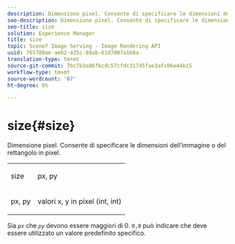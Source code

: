```yaml
---
description: Dimensione pixel. Consente di specificare le dimensioni dell’immagine o del rettangolo in pixel.
seo-description: Dimensione pixel. Consente di specificare le dimensioni dell’immagine o del rettangolo in pixel.
seo-title: size
solution: Experience Manager
title: size
topic: Scene7 Image Serving - Image Rendering API
uuid: 765700ae-aeb2-435c-89ab-61d7007a1b8a
translation-type: tm+mt
source-git-commit: 7bc7b3a86fbcdc57cfdc31745fae3afc06e44b15
workflow-type: tm+mt
source-wordcount: '67'
ht-degree: 0%

---
```



# size{#size}

Dimensione pixel. Consente di specificare le dimensioni dell’immagine o del rettangolo in pixel.

<table id="simpletable_06761BED6FF14C2A83745A78B10D3419"> 
 <tr class="strow"> 
  <td class="stentry"> <p><span class="codeph"> <span class="varname"> size</span> </span> </p> </td> 
  <td class="stentry"> <p><span class="codeph"> <span class="varname"> px, py</span> </span> </p></td> 
 </tr> 
 <tr class="strow"> 
  <td class="stentry"> <p><span class="codeph"> <span class="varname"> px, py</span> </span> </p></td> 
  <td class="stentry"> <p>valori x, y in pixel (int, int) </p></td> 
 </tr> 
</table>

Sia *`px`* che *`py`* devono essere maggiori di 0. `0,0` può indicare che deve essere utilizzato un valore predefinito specifico.
